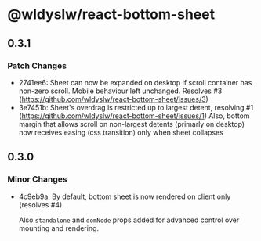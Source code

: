 # @wldyslw/react-bottom-sheet

## 0.3.1

### Patch Changes

-   2741ee6: Sheet can now be expanded on desktop if scroll container has non-zero scroll.
    Mobile behaviour left unchanged.
    Resolves #3 (https://github.com/wldyslw/react-bottom-sheet/issues/3)
-   3e7451b: Sheet's overdrag is restricted up to largest detent, resolving #1 (https://github.com/wldyslw/react-bottom-sheet/issues/1)
    Also, bottom margin that allows scroll on non-largest detents (primarly on desktop) now receives easing (css transition) only when sheet collapses

## 0.3.0

### Minor Changes

-   4c9eb9a: By default, bottom sheet is now rendered on client only (resolves #4).

    Also `standalone` and `domNode` props added for advanced control over mounting and rendering.
